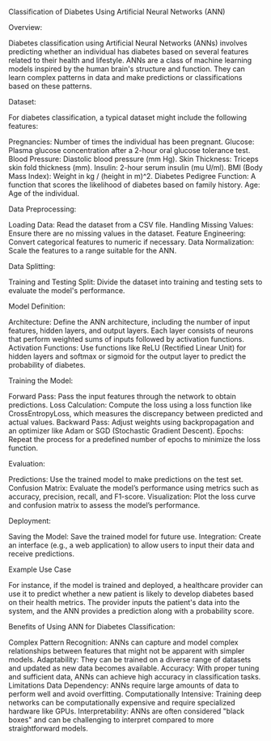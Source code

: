Classification of Diabetes Using Artificial Neural Networks (ANN)


Overview:

Diabetes classification using Artificial Neural Networks (ANNs) involves predicting whether an individual has diabetes based on several features related to their health and lifestyle. ANNs are a class of machine learning models inspired by the human brain's structure and function. They can learn complex patterns in data and make predictions or classifications based on these patterns.

Dataset:

For diabetes classification, a typical dataset might include the following features:

Pregnancies:  Number of times the individual has been pregnant.
Glucose:  Plasma glucose concentration after a 2-hour oral glucose tolerance test.
Blood Pressure:  Diastolic blood pressure (mm Hg).
Skin Thickness:  Triceps skin fold thickness (mm).
Insulin:  2-hour serum insulin (mu U/ml).
BMI (Body Mass Index):  Weight in kg / (height in m)^2.
Diabetes Pedigree Function:  A function that scores the likelihood of diabetes based on family history.
Age:  Age of the individual.

Data Preprocessing:

Loading Data:  Read the dataset from a CSV file.
Handling Missing Values:  Ensure there are no missing values in the dataset.
Feature Engineering:  Convert categorical features to numeric if necessary.
Data Normalization:  Scale the features to a range suitable for the ANN.

Data Splitting:

Training and Testing Split:  Divide the dataset into training and testing sets to evaluate the model's performance.

Model Definition:

Architecture:  Define the ANN architecture, including the number of input features, hidden layers, and output layers. Each layer consists of neurons that perform weighted sums of inputs followed by activation functions.
Activation Functions:  Use functions like ReLU (Rectified Linear Unit) for hidden layers and softmax or sigmoid for the output layer to predict the probability of diabetes.

Training the Model:

Forward Pass:  Pass the input features through the network to obtain predictions.
Loss Calculation:  Compute the loss using a loss function like CrossEntropyLoss, which measures the discrepancy between predicted and actual values.
Backward Pass:  Adjust weights using backpropagation and an optimizer like Adam or SGD (Stochastic Gradient Descent).
Epochs:  Repeat the process for a predefined number of epochs to minimize the loss function.

Evaluation:

Predictions:  Use the trained model to make predictions on the test set.
Confusion Matrix:  Evaluate the model’s performance using metrics such as accuracy, precision, recall, and F1-score.
Visualization:  Plot the loss curve and confusion matrix to assess the model’s performance.

Deployment:

Saving the Model:  Save the trained model for future use.
Integration:  Create an interface (e.g., a web application) to allow users to input their data and receive predictions.

Example Use Case

For instance, if the model is trained and deployed, a healthcare provider can use it to predict whether a new patient is likely to develop diabetes based on their health metrics. The provider inputs the patient's data into the system, and the ANN provides a prediction along with a probability score.

Benefits of Using ANN for Diabetes Classification:

Complex Pattern Recognition:  ANNs can capture and model complex relationships between features that might not be apparent with simpler models.
Adaptability:  They can be trained on a diverse range of datasets and updated as new data becomes available.
Accuracy:  With proper tuning and sufficient data, ANNs can achieve high accuracy in classification tasks.
Limitations
Data Dependency:  ANNs require large amounts of data to perform well and avoid overfitting.
Computationally Intensive:  Training deep networks can be computationally expensive and require specialized hardware like GPUs.
Interpretability:  ANNs are often considered "black boxes" and can be challenging to interpret compared to more straightforward models.
